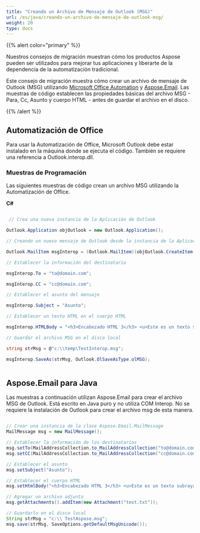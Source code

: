 ```yaml
---
title: "Creando un Archivo de Mensaje de Outlook (MSG)"
url: /es/java/creando-un-archivo-de-mensaje-de-outlook-msg/
weight: 20
type: docs
---
```



{{% alert color="primary" %}} 

Nuestros consejos de migración muestran cómo los productos Aspose pueden ser utilizados para mejorar tus aplicaciones y liberarte de la dependencia de la automatización tradicional.

Este consejo de migración muestra cómo crear un archivo de mensaje de Outlook (MSG) utilizando [Microsoft Office Automation](#office-automation) y [Aspose.Email](#asposeemail-for-java). Las muestras de código establecen las propiedades básicas del archivo MSG - Para, Cc, Asunto y cuerpo HTML - antes de guardar el archivo en el disco.

{{% /alert %}} 
## **Automatización de Office**
Para usar la Automatización de Office, Microsoft Outlook debe estar instalado en la máquina donde se ejecuta el código. También se requiere una referencia a Outlook.interop.dll.
### **Muestras de Programación**
Las siguientes muestras de código crean un archivo MSG utilizando la Automatización de Office.

**C#**

~~~cs

 // Crea una nueva instancia de la Aplicación de Outlook

Outlook.Application objOutlook = new Outlook.Application();

// Creando un nuevo mensaje de Outlook desde la instancia de la Aplicación de Outlook

Outlook.MailItem msgInterop = (Outlook.MailItem)(objOutlook.CreateItem(Outlook.OlItemType.olMailItem));

// Establecer la información del destinatario

msgInterop.To = "to@domain.com";

msgInterop.CC = "cc@domain.com";

// Establecer el asunto del mensaje

msgInterop.Subject = "Asunto";

// Establecer un texto HTML en el cuerpo HTML

msgInterop.HTMLBody = "<h3>Encabezado HTML 3</h3> <u>Este es un texto subrayado</u>";

// Guardar el archivo MSG en el disco local

string strMsg = @"c:\\temp\TestInterop.msg";

msgInterop.SaveAs(strMsg, Outlook.OlSaveAsType.olMSG);



~~~
## **Aspose.Email para Java**
Las muestras a continuación utilizan Aspose.Email para crear el archivo MSG de Outlook. Está escrito en Java puro y no utiliza COM Interop. No se requiere la instalación de Outlook para crear el archivo msg de esta manera.

~~~Java

// Crear una instancia de la clase Aspose.Email.MailMessage
MailMessage msg = new MailMessage();

// Establecer la información de los destinatarios
msg.setTo(MailAddressCollection.to_MailAddressCollection("to@domain.com"));
msg.setCC(MailAddressCollection.to_MailAddressCollection("cc@domain.com"));

// Establecer el asunto
msg.setSubject("Asunto");

// Establecer el cuerpo HTML
msg.setHtmlBody("<h3>Encabezado HTML 3</h3> <u>Este es un texto subrayado</u>");

// Agregar un archivo adjunto
msg.getAttachments().addItem(new Attachment("test.txt"));

// Guardarlo en el disco local
String strMsg = "c:\\ TestAspose.msg";
msg.save(strMsg, SaveOptions.getDefaultMsgUnicode());

~~~